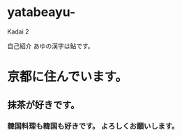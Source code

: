 # yatabeayu-
Kadai 2
<html lang="ja">
  <head>自己紹介</head>
  <title>私の名前はあゆです。</title>
      <body>あゆの漢字は鮎です。
        <h1>京都に住んでいます。</h1>
        <h2>抹茶が好きです。</h2>
        <h3>韓国料理も韓国も好きです。<h/3>
          <!-- コメント-->よろしくお願いします。
      </body>
</html>
